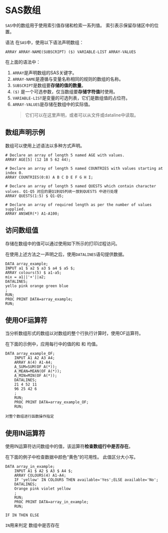 SAS数组
========

`SAS`中的数组用于使用索引值存储和检索一系列值。
索引表示保留存储区中的位置。

语法
在`SAS`中，使用以下语法声明数组：

```sas
ARRAY ARRAY-NAME(SUBSCRIPT) ($) VARIABLE-LIST ARRAY-VALUES
```

在上面的语法中：

1. `ARRAY`是声明数组的SAS关键字。
2. `ARRAY-NAME`是遵循与变量名称相同的规则的数组的名称。
3. `SUBSCRIPT`是数组要**存储的值的数量**。
4. `($)` 是一个可选参数，仅当数组要**存储字符值**时使用。
5. `VARIABLE-LIST`是变量的可选列表，它们是数组值的占位符。
6. `ARRAY-VALUES`是存储在数组中的实际值。
    > 它们可以在这里声明，或者可以从文件或dataline中读取。

数组声明示例
-----------

数组可以使用上述语法以多种方式声明。

```sas
# Declare an array of length 5 named AGE with values.
ARRAY AGE[5] (12 18 5 62 44);

# Declare an array of length 5 named COUNTRIES with values starting at index 0.
ARRAY COUNTRIES(0:8) A B C D E F G H I;

# Declare an array of length 5 named QUESTS which contain character values. Q1-Q5 对应的是Q1到Q5列统一放到QUESTS 中进行处理
ARRAY QUESTS(1:5) $ Q1-Q5;

# Declare an array of required length as per the number of values supplied.
ARRAY ANSWER(*) A1-A100;
```

访问数组值
------------

存储在数组中的值可以通过使用如下所示的打印过程访问。

在使用上述方法之一声明之后，使用`DATALINES`语句提供数据。

```sas
DATA array_example;
INPUT a1 $ a2 $ a3 $ a4 $ a5 $;
ARRAY colours(5) $ a1-a5;
mix = a1||'+'||a2;
DATALINES;
yello pink orange green blue
;
RUN;
PROC PRINT DATA=array_example;
RUN;
```

使用OF运算符
------------

当分析数组形式的数组以对数组的整个行执行计算时，使用OF运算符。 

在下面的示例中，应用每行中的值的和 和 均值。

```sas
DATA array_example_OF;
	INPUT A1 A2 A3 A4;
	ARRAY A(4) A1-A4;
	A_SUM=SUM(OF A(*));
	A_MEAN=MEAN(OF A(*));
	A_MIN=MIN(OF A(*));
	DATALINES;
	21 4 52 11
	96 25 42 6
	;
	RUN;
	PROC PRINT DATA=array_example_OF;
	RUN;
```
    对整个数组进行函数操作指定

使用IN运算符
------------

使用IN运算符访问数组中的值，该运算符**检查数组行中是否存在**。

在下面的例子中检查数据中颜色“黄色”的可用性。 此值区分大小写。

```sas
DATA array_in_example;
	INPUT A1 $ A2 $ A3 $ A4 $;
	ARRAY COLOURS(4) A1-A4;
	IF 'yellow' IN COLOURS THEN available='Yes';ELSE available='No';
	DATALINES;
	Orange pink violet yellow
	;
	RUN;
	PROC PRINT DATA=array_in_example;
	RUN;
```

`IF IN THEN ELSE`

`IN`用来判定 数组中是否存在